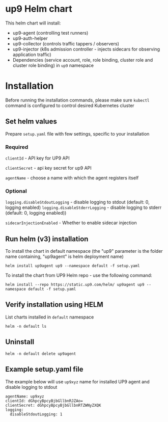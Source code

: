 # up9 Helm chart

This helm chart will install:
 * up9-agent (controlling test runners)
 * up9-auth-helper
 * up9-collector (controls traffic tappers / observers)
 * up9-injector (k8s admission controller - injects sidecars for observing application traffic) 
 * Dependencies (service account, role, role binding, cluster role and cluster role binding) in `up9` namespace

# Installation 
Before running the installation commands, please make sure `kubectl` command is configured to control desired Kubernetes cluster

## Set helm values

Prepare `setup.yaml` file with few settings, specific to your installation

### Required
`clientId` - API key for UP9 API
 
`clientSecret` - api key secret for up9 API

`agentName` - choose a name with which the agent registers itself

### Optional

`logging.disableStdoutLogging` - disable logging to stdout (default: 0, logging enabled)
`logging.disableStderrLogging` - disable logging to stderr (default: 0, logging enabled))

`sidecarInjectionEnabled` - Whether to enable sidecar injection

## Run helm (v3) installation
To install the chart in default namespace (the "up9" parameter is the folder name containing, "up9agent" is helm deployment name)
```
helm install up9agent up9 --namespace default -f setup.yaml
``` 

To install the chart from UP9 Helm repo - use the following command:
```
helm install --repo https://static.up9.com/helm/ up9agent up9 --namespace default -f setup.yaml
```

## Verify installation using HELM
List charts installed in `default` namespace
```
helm -n default ls
```

## Uninstall    
```
helm -n default delete up9agent
```

## Example setup.yaml file
The example below will use `up9xyz` name for installed UP9 agent and disable logging to stdout

```
agentName: up9xyz
clientId: dGhpcyBpcyBjbGllbnRJZAo=
clientSecret: dGhpcyBpcyBjbGllbnRTZWNyZXQK
logging:
  disableStdoutLogging: 1
```
